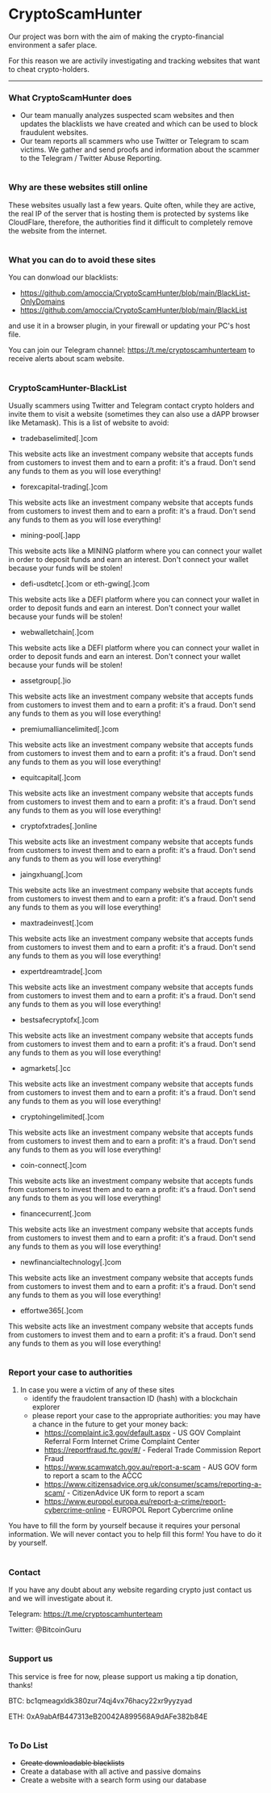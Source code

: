 # CryptoScamHunter

Our project was born with the aim of making the crypto-financial environment a safer place.

For this reason we are activily investigating and tracking websites that want to cheat crypto-holders.

---

### What CryptoScamHunter does

 * Our team manually analyzes suspected scam websites and then updates the blacklists we have created and which can be used to block fraudulent websites.
 * Our team reports all scammers who use Twitter or Telegram to scam victims. We gather and send proofs and information about the scammer to the Telegram / Twitter Abuse Reporting.

#

### Why are these websites still online

These websites usually last a few years. Quite often, while they are active, the real IP of the server that is hosting them is protected by systems like CloudFlare, therefore, the authorities find it difficult to completely remove the website from the internet.

#

### What you can do to avoid these sites

You can donwload our blacklists:
- https://github.com/amoccia/CryptoScamHunter/blob/main/BlackList-OnlyDomains
- https://github.com/amoccia/CryptoScamHunter/blob/main/BlackList

and use it in a browser plugin, in your firewall or updating your PC's host file.

You can join our Telegram channel: https://t.me/cryptoscamhunterteam to receive alerts about scam website.

#

### CryptoScamHunter-BlackList

Usually scammers using Twitter and Telegram contact crypto holders and invite them to visit a website (sometimes they can also use a dAPP browser like Metamask).
This is a list of website to avoid:

* tradebaselimited[.]com

This website acts like an investment company website that accepts funds from customers to invest them and to earn a profit: it's a fraud. Don't send any funds to them as you will lose everything!


* forexcapital-trading[.]com

This website acts like an investment company website that accepts funds from customers to invest them and to earn a profit: it's a fraud. Don't send any funds to them as you will lose everything!


* mining-pool[.]app

This website acts like a MINING platform where you can connect your wallet in order to deposit funds and earn an interest. Don't connect your wallet because your funds will be stolen! 


* defi-usdtetc[.]com or eth-gwing[.]com

This website acts like a DEFI platform where you can connect your wallet in order to deposit funds and earn an interest. Don't connect your wallet because your funds will be stolen! 


* webwalletchain[.]com

This website acts like a DEFI platform where you can connect your wallet in order to deposit funds and earn an interest. Don't connect your wallet because your funds will be stolen! 


* assetgroup[.]io

This website acts like an investment company website that accepts funds from customers to invest them and to earn a profit: it's a fraud. Don't send any funds to them as you will lose everything!


* premiumalliancelimited[.]com

This website acts like an investment company website that accepts funds from customers to invest them and to earn a profit: it's a fraud. Don't send any funds to them as you will lose everything!


* equitcapital[.]com

This website acts like an investment company website that accepts funds from customers to invest them and to earn a profit: it's a fraud. Don't send any funds to them as you will lose everything!


* cryptofxtrades[.]online

This website acts like an investment company website that accepts funds from customers to invest them and to earn a profit: it's a fraud. Don't send any funds to them as you will lose everything!


* jaingxhuang[.]com

This website acts like an investment company website that accepts funds from customers to invest them and to earn a profit: it's a fraud. Don't send any funds to them as you will lose everything!

* maxtradeinvest[.]com

This website acts like an investment company website that accepts funds from customers to invest them and to earn a profit: it's a fraud. Don't send any funds to them as you will lose everything!


* expertdreamtrade[.]com

This website acts like an investment company website that accepts funds from customers to invest them and to earn a profit: it's a fraud. Don't send any funds to them as you will lose everything!

* bestsafecryptofx[.]com

This website acts like an investment company website that accepts funds from customers to invest them and to earn a profit: it's a fraud. Don't send any funds to them as you will lose everything!


* agmarkets[.]cc

This website acts like an investment company website that accepts funds from customers to invest them and to earn a profit: it's a fraud. Don't send any funds to them as you will lose everything!


* cryptohingelimited[.]com

This website acts like an investment company website that accepts funds from customers to invest them and to earn a profit: it's a fraud. Don't send any funds to them as you will lose everything!


* coin-connect[.]com

This website acts like an investment company website that accepts funds from customers to invest them and to earn a profit: it's a fraud. Don't send any funds to them as you will lose everything!


* financecurrent[.]com

This website acts like an investment company website that accepts funds from customers to invest them and to earn a profit: it's a fraud. Don't send any funds to them as you will lose everything!


* newfinancialtechnology[.]com

This website acts like an investment company website that accepts funds from customers to invest them and to earn a profit: it's a fraud. Don't send any funds to them as you will lose everything!

* effortwe365[.]com

This website acts like an investment company website that accepts funds from customers to invest them and to earn a profit: it's a fraud. Don't send any funds to them as you will lose everything!

#

### Report your case to authorities

1. In case you were a victim of any of these sites
   - identify the fraudolent transaction ID (hash) with a blockchain explorer
   - please report your case to the appropriate authorities: you may have a chance in the future to get your money back:
     - https://complaint.ic3.gov/default.aspx - US GOV Complaint Referral Form Internet Crime Complaint Center
     - https://reportfraud.ftc.gov/#/ - Federal Trade Commission Report Fraud
     - https://www.scamwatch.gov.au/report-a-scam - AUS GOV form to report a scam to the ACCC
     - https://www.citizensadvice.org.uk/consumer/scams/reporting-a-scam/ - CitizenAdvice UK form to report a scam
     - https://www.europol.europa.eu/report-a-crime/report-cybercrime-online - EUROPOL Report Cybercrime online

You have to fill the form by yourself because it requires your personal information.
We will never contact you to help fill this form! You have to do it by yourself.

#

### Contact

If you have any doubt about any website regarding crypto just contact us and we will investigate about it.

Telegram: https://t.me/cryptoscamhunterteam

Twitter: @BitcoinGuru

#

### Support us

This service is free for now, please support us making a tip donation, thanks!

BTC: bc1qmeagxldk380zur74qj4vx76hacy22xr9yyzyad

ETH: 0xA9abAfB447313eB20042A899568A9dAFe382b84E

#


### To Do List

* ~~Create downloadable blacklists~~
* Create a database with all active and passive domains
* Create a website with a search form using our database

#
